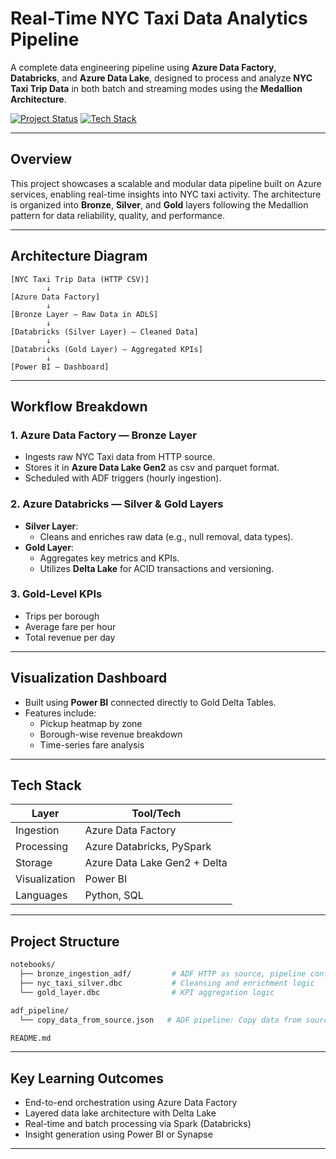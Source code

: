 # Real-Time NYC Taxi Data Analytics Pipeline

A complete data engineering pipeline using **Azure Data Factory**, **Databricks**, and **Azure Data Lake**, designed to process and analyze **NYC Taxi Trip Data** in both batch and streaming modes using the **Medallion Architecture**.

[![Project Status](https://img.shields.io/badge/status-complete-brightgreen)](#)
[![Tech Stack](https://img.shields.io/badge/stack-Azure%20%7C%20Databricks%20%7C%20PySpark-blue)](#)

---

## Overview

This project showcases a scalable and modular data pipeline built on Azure services, enabling real-time insights into NYC taxi activity. The architecture is organized into **Bronze**, **Silver**, and **Gold** layers following the Medallion pattern for data reliability, quality, and performance.

---

## Architecture Diagram

```plaintext
[NYC Taxi Trip Data (HTTP CSV)] 
        ↓
[Azure Data Factory]
        ↓
[Bronze Layer — Raw Data in ADLS]
        ↓
[Databricks (Silver Layer) — Cleaned Data]
        ↓
[Databricks (Gold Layer) — Aggregated KPIs]
        ↓
[Power BI — Dashboard]
```

---

## Workflow Breakdown

### 1. Azure Data Factory — Bronze Layer
- Ingests raw NYC Taxi data from HTTP source.
- Stores it in **Azure Data Lake Gen2** as csv and parquet format.
- Scheduled with ADF triggers (hourly ingestion).

### 2. Azure Databricks — Silver & Gold Layers
- **Silver Layer**:
  - Cleans and enriches raw data (e.g., null removal, data types).
- **Gold Layer**:
  - Aggregates key metrics and KPIs.
  - Utilizes **Delta Lake** for ACID transactions and versioning.

### 3. Gold-Level KPIs
- Trips per borough
- Average fare per hour
- Total revenue per day

---

## Visualization Dashboard

- Built using **Power BI** connected directly to Gold Delta Tables.
- Features include:
  - Pickup heatmap by zone
  - Borough-wise revenue breakdown
  - Time-series fare analysis

---

## Tech Stack

| Layer         | Tool/Tech                      |
|---------------|-------------------------------|
| Ingestion     | Azure Data Factory             |
| Processing    | Azure Databricks, PySpark      |
| Storage       | Azure Data Lake Gen2 + Delta   |
| Visualization | Power BI                       |
| Languages     | Python, SQL                    |

---

## Project Structure

```bash
notebooks/
  ├── bronze_ingestion_adf/         # ADF HTTP as source, pipeline configs
  ├── nyc_taxi_silver.dbc           # Cleansing and enrichment logic
  └── gold_layer.dbc                # KPI aggregation logic

adf_pipeline/
  └── copy_data_from_source.json   # ADF pipeline: Copy data from source to sink (bronze layer)

README.md
```

---

## Key Learning Outcomes

- End-to-end orchestration using Azure Data Factory
- Layered data lake architecture with Delta Lake
- Real-time and batch processing via Spark (Databricks)
- Insight generation using Power BI or Synapse

---
